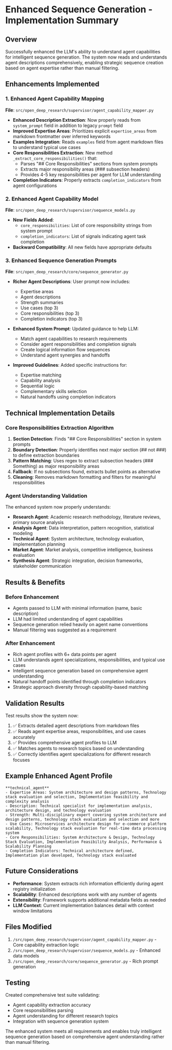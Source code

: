 # Enhanced Sequence Generation - Implementation Summary

## Overview

Successfully enhanced the LLM's ability to understand agent capabilities for intelligent sequence generation. The system now reads and understands agent descriptions comprehensively, enabling strategic sequence creation based on agent expertise rather than manual filtering.

## Enhancements Implemented

### 1. Enhanced Agent Capability Mapping

**File**: `src/open_deep_research/supervisor/agent_capability_mapper.py`

- **Enhanced Description Extraction**: Now properly reads from `system_prompt` field in addition to legacy `prompt` field
- **Improved Expertise Areas**: Prioritizes explicit `expertise_areas` from markdown frontmatter over inferred keywords
- **Examples Integration**: Reads `examples` field from agent markdown files to understand typical use cases
- **Core Responsibilities Extraction**: New method `_extract_core_responsibilities()` that:
  - Parses "## Core Responsibilities" sections from system prompts
  - Extracts major responsibility areas (### subsection headers)
  - Provides 4-5 key responsibilities per agent for LLM understanding
- **Completion Indicators**: Properly extracts `completion_indicators` from agent configurations

### 2. Enhanced Agent Capability Model

**File**: `src/open_deep_research/supervisor/sequence_models.py`

- **New Fields Added**:
  - `core_responsibilities`: List of core responsibility strings from system prompt
  - `completion_indicators`: List of signals indicating agent task completion
- **Backward Compatibility**: All new fields have appropriate defaults

### 3. Enhanced Sequence Generation Prompts

**File**: `src/open_deep_research/core/sequence_generator.py`

- **Richer Agent Descriptions**: User prompt now includes:
  - Expertise areas
  - Agent descriptions
  - Strength summaries
  - Use cases (top 3)
  - Core responsibilities (top 3)
  - Completion indicators (top 3)

- **Enhanced System Prompt**: Updated guidance to help LLM:
  - Match agent capabilities to research requirements
  - Consider agent responsibilities and completion signals
  - Create logical information flow sequences
  - Understand agent synergies and handoffs

- **Improved Guidelines**: Added specific instructions for:
  - Expertise matching
  - Capability analysis
  - Sequential logic
  - Complementary skills selection
  - Natural handoffs using completion indicators

## Technical Implementation Details

### Core Responsibilities Extraction Algorithm

1. **Section Detection**: Finds "## Core Responsibilities" section in system prompts
2. **Boundary Detection**: Properly identifies next major section (## not ###) to define extraction boundaries
3. **Pattern Matching**: Uses regex to extract subsection headers (### Something) as major responsibility areas
4. **Fallback**: If no subsections found, extracts bullet points as alternative
5. **Cleaning**: Removes markdown formatting and filters for meaningful responsibilities

### Agent Understanding Validation

The enhanced system now properly understands:
- **Research Agent**: Academic research methodology, literature reviews, primary source analysis
- **Analysis Agent**: Data interpretation, pattern recognition, statistical modeling
- **Technical Agent**: System architecture, technology evaluation, implementation planning
- **Market Agent**: Market analysis, competitive intelligence, business evaluation
- **Synthesis Agent**: Strategic integration, decision frameworks, stakeholder communication

## Results & Benefits

### Before Enhancement
- Agents passed to LLM with minimal information (name, basic description)
- LLM had limited understanding of agent capabilities
- Sequence generation relied heavily on agent name conventions
- Manual filtering was suggested as a requirement

### After Enhancement
- Rich agent profiles with 6+ data points per agent
- LLM understands agent specializations, responsibilities, and typical use cases
- Intelligent sequence generation based on comprehensive agent understanding
- Natural handoff points identified through completion indicators
- Strategic approach diversity through capability-based matching

## Validation Results

Test results show the system now:
1. ✅ Extracts detailed agent descriptions from markdown files
2. ✅ Reads agent expertise areas, responsibilities, and use cases accurately
3. ✅ Provides comprehensive agent profiles to LLM
4. ✅ Matches agents to research topics based on understanding
5. ✅ Correctly identifies agent specializations for different research focuses

## Example Enhanced Agent Profile

```
**technical_agent**
- Expertise Areas: System architecture and design patterns, Technology stack evaluation and selection, Implementation feasibility and complexity analysis
- Description: Technical specialist for implementation analysis, architecture design, and technology evaluation
- Strength: Multi-disciplinary expert covering system architecture and design patterns, technology stack evaluation and selection and more
- Use Cases: Microservices architecture design for e-commerce platform scalability, Technology stack evaluation for real-time data processing system
- Core Responsibilities: System Architecture & Design, Technology Stack Evaluation, Implementation Feasibility Analysis, Performance & Scalability Planning
- Completion Indicators: Technical architecture defined, Implementation plan developed, Technology stack evaluated
```

## Future Considerations

- **Performance**: System extracts rich information efficiently during agent registry initialization
- **Scalability**: Enhanced descriptions work with any number of agents
- **Extensibility**: Framework supports additional metadata fields as needed
- **LLM Context**: Current implementation balances detail with context window limitations

## Files Modified

1. `/src/open_deep_research/supervisor/agent_capability_mapper.py` - Core capability extraction logic
2. `/src/open_deep_research/supervisor/sequence_models.py` - Enhanced data models
3. `/src/open_deep_research/core/sequence_generator.py` - Rich prompt generation

## Testing

Created comprehensive test suite validating:
- Agent capability extraction accuracy
- Core responsibilities parsing
- Agent understanding for different research topics
- Integration with sequence generation system

The enhanced system meets all requirements and enables truly intelligent sequence generation based on comprehensive agent understanding rather than manual filtering.